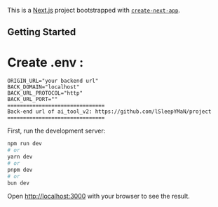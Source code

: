 This is a [Next.js](https://nextjs.org/) project bootstrapped with [`create-next-app`](https://github.com/vercel/next.js/tree/canary/packages/create-next-app).

## Getting Started

Create .env :
===============================
```
ORIGIN_URL="your backend url"
BACK_DOMAIN="localhost"
BACK_URL_PROTOCOL="http"
BACK_URL_PORT=""
===============================
Back-end url of ai_tool_v2: https://github.com/lSleepYMaN/project
===============================
```
First, run the development server:
```bash
npm run dev
# or
yarn dev
# or
pnpm dev
# or
bun dev
```
Open [http://localhost:3000](http://localhost:3000) with your browser to see the result.

